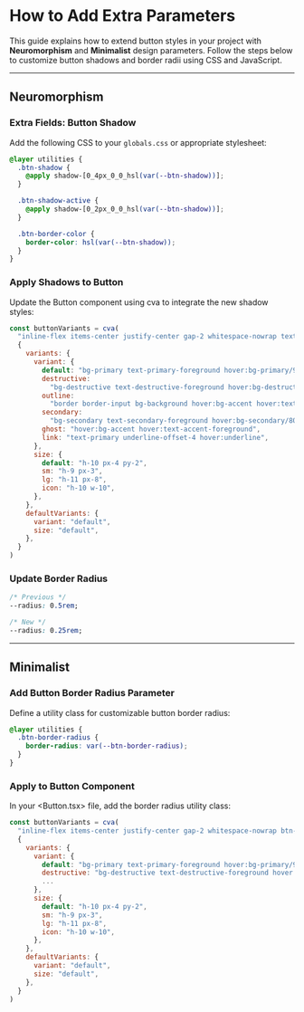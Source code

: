 # How to Add Extra Parameters

This guide explains how to extend button styles in your project with **Neuromorphism** and **Minimalist** design parameters. Follow the steps below to customize button shadows and border radii using CSS and JavaScript.

---

## Neuromorphism

### Extra Fields: Button Shadow

Add the following CSS to your `globals.css` or appropriate stylesheet:

```css
@layer utilities {
  .btn-shadow {  
    @apply shadow-[0_4px_0_0_hsl(var(--btn-shadow))];
  }

  .btn-shadow-active {  
    @apply shadow-[0_2px_0_0_hsl(var(--btn-shadow))];
  }

  .btn-border-color {
    border-color: hsl(var(--btn-shadow));
  }
}
```

### Apply Shadows to Button

Update the Button component using cva to integrate the new shadow styles:

```javascript
const buttonVariants = cva(
  "inline-flex items-center justify-center gap-2 whitespace-nowrap text-sm font-medium ring-offset-background transition-colors focus-visible:outline-none focus-visible:ring-2 focus-visible:ring-ring focus-visible:ring-offset-2 disabled:pointer-events-none disabled:opacity-50 [&_svg]:pointer-events-none [&_svg]:size-4 [&_svg]:shrink-0",
  {
    variants: {
      variant: {
        default: "bg-primary text-primary-foreground hover:bg-primary/90",
        destructive:
          "bg-destructive text-destructive-foreground hover:bg-destructive/90",
        outline:
          "border border-input bg-background hover:bg-accent hover:text-accent-foreground btn-shadow active:btn-shadow-active btn-border-color",
        secondary:
          "bg-secondary text-secondary-foreground hover:bg-secondary/80 border btn-shadow active:btn-shadow-active btn-border-color",
        ghost: "hover:bg-accent hover:text-accent-foreground",
        link: "text-primary underline-offset-4 hover:underline",
      },
      size: {
        default: "h-10 px-4 py-2",
        sm: "h-9 px-3",
        lg: "h-11 px-8",
        icon: "h-10 w-10",
      },
    },
    defaultVariants: {
      variant: "default",
      size: "default",
    },
  }
)
```

### Update Border Radius
```css
/* Previous */
--radius: 0.5rem;

/* New */
--radius: 0.25rem;
```

---

## Minimalist

### Add Button Border Radius Parameter

Define a utility class for customizable button border radius:
```css
@layer utilities {
  .btn-border-radius {
    border-radius: var(--btn-border-radius);
  }
}
```

### Apply to Button Component

In your <Button.tsx> file, add the border radius utility class:
```javascript
const buttonVariants = cva(
  "inline-flex items-center justify-center gap-2 whitespace-nowrap btn-border-radius text-sm font-medium ring-offset-background transition-colors focus-visible:outline-none focus-visible:ring-2 focus-visible:ring-ring focus-visible:ring-offset-2 disabled:pointer-events-none disabled:opacity-50 [&_svg]:pointer-events-none [&_svg]:size-4 [&_svg]:shrink-0",
  {
    variants: {
      variant: {
        default: "bg-primary text-primary-foreground hover:bg-primary/90 shadow-primary",
        destructive: "bg-destructive text-destructive-foreground hover:bg-destructive/90",
        ...
      },
      size: {
        default: "h-10 px-4 py-2",
        sm: "h-9 px-3",
        lg: "h-11 px-8",
        icon: "h-10 w-10",
      },
    },
    defaultVariants: {
      variant: "default",
      size: "default",
    },
  }
)
```


